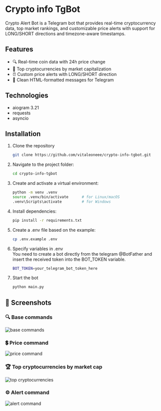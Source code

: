 # Crypto info TgBot

Crypto Alert Bot is a Telegram bot that provides real-time cryptocurrency data, top market rankings, and customizable
price alerts with support for LONG/SHORT directions and timezone-aware timestamps.

## Features

- 🔍 Real-time coin data with 24h price change
- 🥇 Top cryptocurrencies by market capitalization
- ⏰ Custom price alerts with LONG/SHORT direction
- 🧾 Clean HTML-formatted messages for Telegram

## Technologies

* aiogram 3.21
* requests
* asyncio

## Installation

1. Clone the repository
    ```bash
    git clone https://github.com/vitaleoneee/crypto-info-tgbot.git

2. Navigate to the project folder:
   ```bash
   cd crypto-info-tgbot
3. Create and activate a virtual environment:
    ```bash
   python -m venv .venv
   source .venv/bin/activate      # for Linux/macOS
    .venv\Scripts\activate         # for Windows
4. Install dependencies:
   ```bash
   pip install -r requirements.txt

5. Create a .env file based on the example:
   ```bash
   cp .env.example .env

6. Specify variables in .env  
   You need to create a bot directly from the telegram @BotFather and insert the received token into the BOT_TOKEN
   variable.
    ```bash
    BOT_TOKEN=your_telegram_bot_token_here
7. Start the bot
    ```bash
    python main.py

## 📸 Screenshots

### 🔍 Base commands

![base commands](screenshots/base-commands.png)

### 💲 Price command

![price command](screenshots/price-command.png)

### 🏆 Top cryptocurrencies by market cap

![top cryptocurrencies](screenshots/top-command.png)

### ⚙️ Alert command

![alert command](screenshots/alert-command.png)